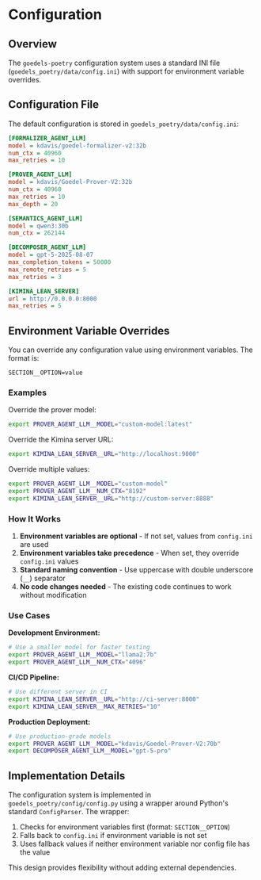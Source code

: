 # Configuration

## Overview

The `goedels-poetry` configuration system uses a standard INI file (`goedels_poetry/data/config.ini`) with support for environment variable overrides.

## Configuration File

The default configuration is stored in `goedels_poetry/data/config.ini`:

```ini
[FORMALIZER_AGENT_LLM]
model = kdavis/goedel-formalizer-v2:32b
num_ctx = 40960
max_retries = 10

[PROVER_AGENT_LLM]
model = kdavis/Goedel-Prover-V2:32b
num_ctx = 40960
max_retries = 10
max_depth = 20

[SEMANTICS_AGENT_LLM]
model = qwen3:30b
num_ctx = 262144

[DECOMPOSER_AGENT_LLM]
model = gpt-5-2025-08-07
max_completion_tokens = 50000
max_remote_retries = 5
max_retries = 3

[KIMINA_LEAN_SERVER]
url = http://0.0.0.0:8000
max_retries = 5
```

## Environment Variable Overrides

You can override any configuration value using environment variables. The format is:

```
SECTION__OPTION=value
```

### Examples

Override the prover model:
```bash
export PROVER_AGENT_LLM__MODEL="custom-model:latest"
```

Override the Kimina server URL:
```bash
export KIMINA_LEAN_SERVER__URL="http://localhost:9000"
```

Override multiple values:
```bash
export PROVER_AGENT_LLM__MODEL="custom-model"
export PROVER_AGENT_LLM__NUM_CTX="8192"
export KIMINA_LEAN_SERVER__URL="http://custom-server:8888"
```

### How It Works

1. **Environment variables are optional** - If not set, values from `config.ini` are used
2. **Environment variables take precedence** - When set, they override `config.ini` values
3. **Standard naming convention** - Use uppercase with double underscore (`__`) separator
4. **No code changes needed** - The existing code continues to work without modification

### Use Cases

**Development Environment:**
```bash
# Use a smaller model for faster testing
export PROVER_AGENT_LLM__MODEL="llama2:7b"
export PROVER_AGENT_LLM__NUM_CTX="4096"
```

**CI/CD Pipeline:**
```bash
# Use different server in CI
export KIMINA_LEAN_SERVER__URL="http://ci-server:8000"
export KIMINA_LEAN_SERVER__MAX_RETRIES="10"
```

**Production Deployment:**
```bash
# Use production-grade models
export PROVER_AGENT_LLM__MODEL="kdavis/Goedel-Prover-V2:70b"
export DECOMPOSER_AGENT_LLM__MODEL="gpt-5-pro"
```

## Implementation Details

The configuration system is implemented in `goedels_poetry/config/config.py` using a wrapper around Python's standard `ConfigParser`. The wrapper:

1. Checks for environment variables first (format: `SECTION__OPTION`)
2. Falls back to `config.ini` if environment variable is not set
3. Uses fallback values if neither environment variable nor config file has the value

This design provides flexibility without adding external dependencies.
